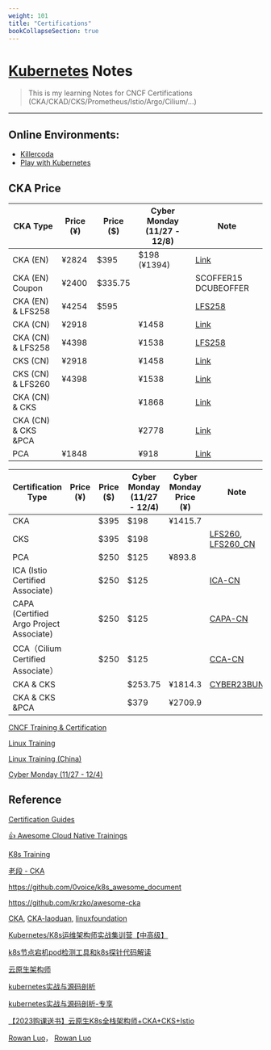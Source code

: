 ```yaml
---
weight: 101
title: "Certifications"
bookCollapseSection: true
---
```


# [Kubernetes](https://kubernetes.io/) Notes
> This is my learning Notes for CNCF Certifications (CKA/CKAD/CKS/Prometheus/Istio/Argo/Cilium/...)

---

## Online Environments:
  - [Killercoda](https://killercoda.com/playgrounds/scenario/kubernetes)
  - [Play with Kubernetes](https://labs.play-with-k8s.com/)


## CKA Price
|  CKA Type      | Price (¥)      | Price ($)         | Cyber Monday (11/27 - 12/8) | Note |
| -------- | --------   | -------    | -------- | --------     |
| CKA (EN)          |  ¥2824   | $395 |  $198 (¥1394)  |   [Link](https://training.linuxfoundation.org/certification/certified-kubernetes-administrator-cka/) |
| CKA (EN) Coupon   |  ¥2400   | $335.75 |       |   SCOFFER15  DCUBEOFFER |
| CKA (EN) & LFS258 |  ¥4254   | $595 |          |   [LFS258](https://training.linuxfoundation.org/training/kubernetes-fundamentals/) |
| CKA (CN)          |  ¥2918   |      |   ¥1458  |   [Link](https://training.linuxfoundation.cn/certificates/1) |
| CKA (CN) & LFS258 |  ¥4398   |      |   ¥1538  |   [LFS258](https://training.linuxfoundation.cn/courses/6)    |
| CKS (CN)          |  ¥2918   |      |   ¥1458  |   [Link](https://training.linuxfoundation.cn/certificates/16) |
| CKS (CN) & LFS260 |  ¥4398   |      |   ¥1538  |   [Link](https://training.linuxfoundation.cn/pack/21)  |
| CKA (CN) & CKS    |          |      |   ¥1868  |   [Link](https://training.linuxfoundation.cn/pack/22) |
| CKA (CN) & CKS &PCA   |      |      |   ¥2778  |   [Link](https://training.linuxfoundation.cn/pack/69) |
| PCA               |  ¥1848   |      |   ¥918   |   [Link](https://training.linuxfoundation.cn/certificates/23) |

| Certification Type| Price (¥)| Price ($)| Cyber Monday (11/27 - 12/4) | Cyber Monday Price (¥) | Note |
| --------          | -------- | -------  | -------- | -------- | --------     |
| CKA                                     |          |  $395   |   $198   |  ¥1415.7  |             |
| CKS                                     |          |  $395   |   $198   |           | [LFS260](https://training.linuxfoundation.org/training/kubernetes-security-essentials-lfs260/#), [LFS260_CN](https://training.linuxfoundation.cn/courses/36)        |
| PCA                                     |          |  $250   |   $125   |  ¥893.8   |             |
| ICA (Istio Certified Associate)         |          |  $250   |   $125   |           | [ICA-CN](https://training.linuxfoundation.cn/certificates/33)  |
| CAPA (Certified Argo Project Associate) |          |  $250   |   $125   |           | [CAPA-CN](https://training.linuxfoundation.cn/certificates/36)  |
| CCA（Cilium Certified Associate） |          |  $250   |   $125   |           | [CCA-CN](https://training.linuxfoundation.cn/certificates/35)  |
| CKA & CKS                               |          |         |   $253.75|  ¥1814.3  |  [CYBER23BUN](https://training.linuxfoundation.org/training/cka-cks-exam-bundle/)           |
| CKA & CKS &PCA                          |          |         |   $379   |  ¥2709.9  |             |




[CNCF Training & Certification](https://www.cncf.io/training/)

[Linux Training](https://training.linuxfoundation.org/certification/certified-kubernetes-administrator-cka/)

[Linux Training (China)](https://training.linuxfoundation.cn/)

[Cyber Monday (11/27 - 12/4)](https://training.linuxfoundation.org/cyber-monday-2023/#)


## Reference

[Certification Guides](https://github.com/tomhuang12/awesome-k8s-resources#certification-guides)

[ 👍 Awesome Cloud Native Trainings](https://github.com/joseadanof/awesome-cloudnative-trainings)

[K8s Training](https://kubernetes.io/zh-cn/training/)

[老段 - CKA](https://www.rhce.cc/cka)

https://github.com/0voice/k8s_awesome_document

https://github.com/krzko/awesome-cka

[CKA](https://www.cncf.io/certification/cka/), [CKA-laoduan](https://training.linuxfoundation.cn/courses/44), [linuxfoundation](https://training.linuxfoundation.org/certification/certified-kubernetes-administrator-cka/)

[Kubernetes/K8s运维架构师实战集训营【中高级】](https://ke.qq.com/course/446949?quicklink=1#term_id=105525662)

[k8s节点宕机pod检测工具和k8s探针代码解读](https://ke.qq.com/course/6030788?quicklink=1#term_id=106259260)

[云原生架构师](https://www.mashibing.com/subject/88?courseNo=64&courseVersionId=1106)

[kubernetes实战与源码剖析](https://www.mashibing.com/course/945)

[kubernetes实战与源码剖析-专享](https://www.mashibing.com/course/2049)

[【2023购课送书】云原生K8s全栈架构师+CKA+CKS+Istio](https://ke.qq.com/course/package/41755)

[Rowan Luo](https://youdianzhishi.com)， [Rowan Luo](https://github.com/xiaomabenten/blog/tree/master)

[]()

[]()

[]()

[]()

[]()

[]()

[]()







